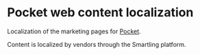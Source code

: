 # Pocket web content localization

Localization of the marketing pages for [Pocket](https://github.com/mozilla-mobile/mozilla-vpn-client).

Content is localized by vendors through the Smartling platform.
